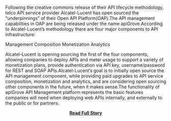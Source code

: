 <p>Following the creative commons release of their API lifecycle methodology, telco API service provider Alcatel-Lucent has open sourced the &ldquo;underpinnings&rdquo; of their Open API Platform(OAP).The API management capabilities in OAP are being released under the name&nbsp;apiGrove.According to Alcatel-Lucent&rsquo;s methodology there are four major components to API infrastructure:

Management
Composition
Monetization
Analytics

Alcatel-Lucent is opening sourcing the first of the four components, allowing companies to deploy APIs and meter usage to support a variety of monetization plans, provide authentication via API key, username/password for REST and SOAP APIs.Alcatel-Lucent&rsquo;s goal is to initially open source the API management component, while providing paid upgrades to API service composition, monetization and analytics, and are considering open sourcing other components in the future, when it makes sense.The functionality of apiGrove API Management platform represents the basic features companies will need when deploying web APIs internally, and externally to the public or for partners.</p>
<center><p><a href="http://www.apievangelist.com/2012/09/06/alcatel-lucent-open-sources-their-api-management-platform/" style='padding:25px; font-sze:18px; font-weight: bold;'>Read Full Story</a></p></center>
